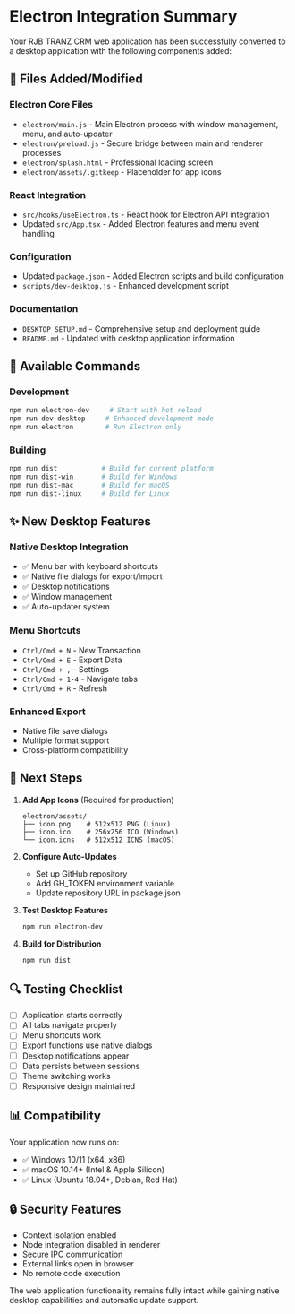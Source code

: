 # Electron Integration Summary

Your RJB TRANZ CRM web application has been successfully converted to a desktop application with the following components added:

## 📁 Files Added/Modified

### Electron Core Files
- `electron/main.js` - Main Electron process with window management, menu, and auto-updater
- `electron/preload.js` - Secure bridge between main and renderer processes
- `electron/splash.html` - Professional loading screen
- `electron/assets/.gitkeep` - Placeholder for app icons

### React Integration
- `src/hooks/useElectron.ts` - React hook for Electron API integration
- Updated `src/App.tsx` - Added Electron features and menu event handling

### Configuration
- Updated `package.json` - Added Electron scripts and build configuration
- `scripts/dev-desktop.js` - Enhanced development script

### Documentation
- `DESKTOP_SETUP.md` - Comprehensive setup and deployment guide
- `README.md` - Updated with desktop application information

## 🚀 Available Commands

### Development
```bash
npm run electron-dev     # Start with hot reload
npm run dev-desktop     # Enhanced development mode
npm run electron        # Run Electron only
```

### Building
```bash
npm run dist           # Build for current platform
npm run dist-win       # Build for Windows
npm run dist-mac       # Build for macOS
npm run dist-linux     # Build for Linux
```

## ✨ New Desktop Features

### Native Desktop Integration
- ✅ Menu bar with keyboard shortcuts
- ✅ Native file dialogs for export/import
- ✅ Desktop notifications
- ✅ Window management
- ✅ Auto-updater system

### Menu Shortcuts
- `Ctrl/Cmd + N` - New Transaction
- `Ctrl/Cmd + E` - Export Data
- `Ctrl/Cmd + ,` - Settings
- `Ctrl/Cmd + 1-4` - Navigate tabs
- `Ctrl/Cmd + R` - Refresh

### Enhanced Export
- Native file save dialogs
- Multiple format support
- Cross-platform compatibility

## 🔧 Next Steps

1. **Add App Icons** (Required for production)
   ```
   electron/assets/
   ├── icon.png    # 512x512 PNG (Linux)
   ├── icon.ico    # 256x256 ICO (Windows)  
   └── icon.icns   # 512x512 ICNS (macOS)
   ```

2. **Configure Auto-Updates**
   - Set up GitHub repository
   - Add GH_TOKEN environment variable
   - Update repository URL in package.json

3. **Test Desktop Features**
   ```bash
   npm run electron-dev
   ```

4. **Build for Distribution**
   ```bash
   npm run dist
   ```

## 🔍 Testing Checklist

- [ ] Application starts correctly
- [ ] All tabs navigate properly
- [ ] Menu shortcuts work
- [ ] Export functions use native dialogs
- [ ] Desktop notifications appear
- [ ] Data persists between sessions
- [ ] Theme switching works
- [ ] Responsive design maintained

## 📊 Compatibility

Your application now runs on:
- ✅ Windows 10/11 (x64, x86)
- ✅ macOS 10.14+ (Intel & Apple Silicon)
- ✅ Linux (Ubuntu 18.04+, Debian, Red Hat)

## 🔒 Security Features

- Context isolation enabled
- Node integration disabled in renderer
- Secure IPC communication
- External links open in browser
- No remote code execution

The web application functionality remains fully intact while gaining native desktop capabilities and automatic update support.